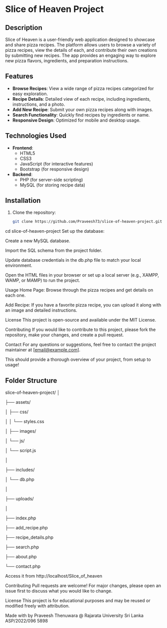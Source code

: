 # Slice of Heaven Project

## Description
Slice of Heaven is a user-friendly web application designed to showcase and share pizza recipes. The platform allows users to browse a variety of pizza recipes, view the details of each, and contribute their own creations by submitting new recipes. The app provides an engaging way to explore new pizza flavors, ingredients, and preparation instructions.

## Features
- **Browse Recipes**: View a wide range of pizza recipes categorized for easy exploration.
- **Recipe Details**: Detailed view of each recipe, including ingredients, instructions, and a photo.
- **Add New Recipe**: Submit your own pizza recipes along with images.
- **Search Functionality**: Quickly find recipes by ingredients or name.
- **Responsive Design**: Optimized for mobile and desktop usage.

## Technologies Used
- **Frontend**:
  - HTML5
  - CSS3
  - JavaScript (for interactive features)
  - Bootstrap (for responsive design)
- **Backend**:
  - PHP (for server-side scripting)
  - MySQL (for storing recipe data)

## Installation
1. Clone the repository:  
   ```bash
   git clone https://github.com/Praveesh73/slice-of-heaven-project.git

cd slice-of-heaven-project
Set up the database:

Create a new MySQL database.

Import the SQL schema from the project folder.

Update database credentials in the db.php file to match your local environment.

Open the HTML files in your browser or set up a local server (e.g., XAMPP, WAMP, or MAMP) to run the project.

Usage
Home Page: Browse through the pizza recipes and get details on each one.

Add Recipe: If you have a favorite pizza recipe, you can upload it along with an image and detailed instructions.

License
This project is open-source and available under the MIT License.

Contributing
If you would like to contribute to this project, please fork the repository, make your changes, and create a pull request.

Contact
For any questions or suggestions, feel free to contact the project maintainer at [email@example.com].



This should provide a thorough overview of your project, from setup to usage!


## Folder Structure

slice-of-heaven-project/
│

├── assets/

│   ├── css/

│   │   └── styles.css

│   ├── images/

│   └── js/

│       └── script.js

│

├── includes/

│   └── db.php

│

├── uploads/

│

├── index.php

├── add_recipe.php

├── recipe_details.php

├── search.php

├── about.php

└── contact.php


Access it from http://localhost/Slice_of_heaven

Contributing Pull requests are welcome! For major changes, please open an issue first to discuss what you would like to change.

License This project is for educational purposes and may be reused or modified freely with attribution.

Made with by Praveesh Thenuwara @ Rajarata University Sri Lanka
ASP/2022/096
5898
